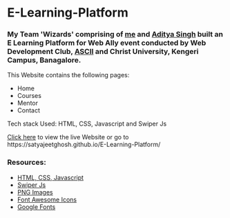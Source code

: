 <h1>E-Learning-Platform</h1>

<h3>My Team 'Wizards' comprising of <a href="https://www.linkedin.com/in/satyajeet-ghosh-4b46481ba">me</a> and <a href="https://www.linkedin.com/in/aditya-singh-169387237/">Aditya Singh</a> built an E Learning Platform for Web Ally event conducted by Web Development Club, <a href="https://christuniversity.in/departments/bangalore%20kengeri%20campus/school%20of%20engineering%20and%20technology/computer%20science%20and%20engineering/association/inauguration-of-ascii-and-csi-student-branch#brd-crmp-depp_new">ASCII</a> and Christ University, Kengeri Campus, Banagalore.</h3>
<p>This Website contains the following pages:</p>
<ul>
<li>Home</li>
<li>Courses</li>
<li>Mentor</li>
<li>Contact</li>
</ul>
<p>Tech stack Used: HTML, CSS, Javascript and Swiper Js</p>
<p><a href="https://satyajeetghosh.github.io/E-Learning-Platform/">Click here</a> to view the live Website or go to https://satyajeetghosh.github.io/E-Learning-Platform/ </p>
<h3>Resources:</h3>
<ul>
<li><a href="https://www.w3schools.com/">HTML, CSS, Javascript</a></li>
<li><a href="https://swiperjs.com/">Swiper Js</a></li>
<li><a href="https://www.pngegg.com/">PNG Images</a></li>
<li><a href="https://fontawesome.com/">Font Awesome Icons</a></li>
<li><a href="https://fonts.google.com/">Google Fonts</a></li>
</ul>

